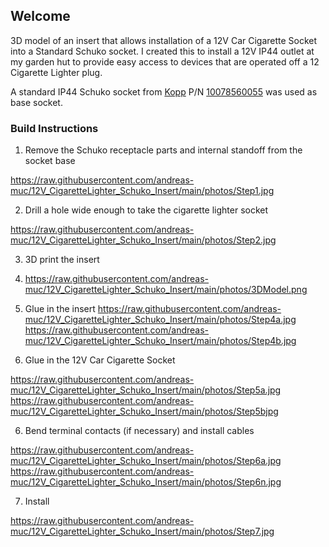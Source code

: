 ## Welcome 

3D model of an insert that allows installation of a 12V Car Cigarette Socket into a Standard Schuko socket.
I created this to install a 12V IP44 outlet at my garden hut to provide easy access to devices that are operated off a 12 Cigarette Lighter plug.

A standard IP44 Schuko socket from [Kopp](kopp.eu) P/N [10078560055](https://www.kopp.eu/produkt/schutzkontakt-steckdose-mit-klappdeckel-und-erhoehtem-beruehrungsschutz/) was used as base socket.




### Build Instructions

1. Remove the Schuko receptacle parts and internal standoff from the socket base

https://raw.githubusercontent.com/andreas-muc/12V_CigaretteLighter_Schuko_Insert/main/photos/Step1.jpg

2. Drill a hole wide enough to take the cigarette lighter socket

https://raw.githubusercontent.com/andreas-muc/12V_CigaretteLighter_Schuko_Insert/main/photos/Step2.jpg

3. 3D print the insert

5. https://raw.githubusercontent.com/andreas-muc/12V_CigaretteLighter_Schuko_Insert/main/photos/3DModel.png


4. Glue in the insert
https://raw.githubusercontent.com/andreas-muc/12V_CigaretteLighter_Schuko_Insert/main/photos/Step4a.jpg
https://raw.githubusercontent.com/andreas-muc/12V_CigaretteLighter_Schuko_Insert/main/photos/Step4b.jpg

5. Glue in the 12V Car Cigarette Socket

https://raw.githubusercontent.com/andreas-muc/12V_CigaretteLighter_Schuko_Insert/main/photos/Step5a.jpg
https://raw.githubusercontent.com/andreas-muc/12V_CigaretteLighter_Schuko_Insert/main/photos/Step5bjpg

6. Bend terminal contacts (if necessary) and install cables

https://raw.githubusercontent.com/andreas-muc/12V_CigaretteLighter_Schuko_Insert/main/photos/Step6a.jpg
https://raw.githubusercontent.com/andreas-muc/12V_CigaretteLighter_Schuko_Insert/main/photos/Step6n.jpg


7. Install

https://raw.githubusercontent.com/andreas-muc/12V_CigaretteLighter_Schuko_Insert/main/photos/Step7.jpg

